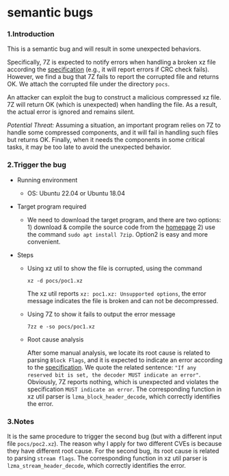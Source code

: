 # semantic bugs

### 1.Introduction

This is a semantic bug and will result in some unexpected behaviors.

Specifically, 7Z is expected to notify errors when handling a broken xz file according the [specification][1] (e.g., it will report errors if CRC check fails). However, we find a bug that 7Z fails to report the corrupted file and returns OK. We attach the corrupted file under the directory `pocs`.

An attacker can exploit the bug to construct a malicious compressed xz file. 7Z will return OK (which is unexpected) when handling the file. As a result, the actual error is ignored and remains silent.

*Potential Threat:* Assuming a situation, an important program relies on 7Z to handle some compressed components, and it will fail in handling such files but returns OK. Finally, when it needs the components in some critical tasks, it may be too late to avoid the unexpected behavior.

### 2.Trigger the bug

+ Running environment
	* OS: Ubuntu 22.04 or Ubuntu 18.04

+ Target program required
	* We need to download the target program, and there are two options: 1) download & compile the source code from the [homepage][2] 2) use the command `sudo apt install 7zip`. Option2 is easy and more convenient. 

+ Steps

	+ Using xz util to show the file is corrupted, using the command
		```
		xz -d pocs/poc1.xz
		```
		The xz util reports `xz: poc1.xz: Unsupported options`, the error message indicates the file is broken and can not be decompressed.
	+ Using 7Z to show it fails to output the error message
		```
		7zz e -so pocs/poc1.xz
		```
	+ Root cause analysis
	
		After some manual analysis, we locate its root cause is related to parsing `Block Flags`, and it is expected to indicate an error according to the [specification][1]. We quote the related sentence:
		`"If any reserved bit is set, the decoder MUST indicate an error"`. Obviously, 7Z reports nothing, which is unexpected and violates the specification `MUST indicate an error`. The corresponding function in xz util parser is `lzma_block_header_decode`, which correctly identifies the error.

### 3.Notes
It is the same procedure to trigger the second bug (but with a different input file `pocs/poc2.xz`). The reason why I apply for two different CVEs is because they have different root cause. For the second bug, its root cause is related to parsing `stream flags`. The corresponding function in xz util parser is `lzma_stream_header_decode`, which correctly identifies the error. 



[1]: https://tukaani.org/xz/xz-file-format.txt
[2]: https://www.7-zip.org/download.html